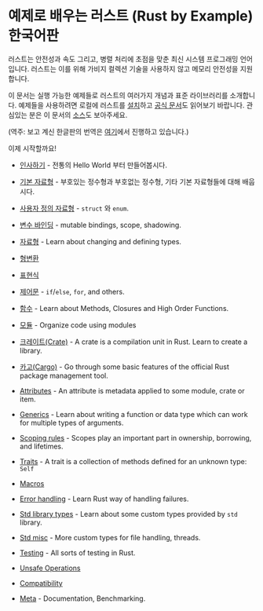 # 예제로 배우는 러스트 (Rust by Example) 한국어판

러스트는 안전성과 속도 그리고, 병렬 처리에 초점을 맞춘 최신 시스템 프로그래밍 언어
입니다. 러스트는 이를 위해 가비지 컬렉션 기술을 사용하지 않고 메모리 안전성을 지원합니다.

이 문서는 실행 가능한 예제들로 러스트의 여러가지 개념과 표준 라이브러리를 소개합니다. 
예제들을 사용하려면 로컬에 러스트를 [설치][install]하고 [공식 문서][std]도 읽어보기 
바랍니다. 관심있는 분은 이 문서의 [소스][home]도 보아주세요.

(역주: 보고 계신 한글판의 번역은 [여기][home-ko]에서 진행하고 있습니다.)

이제 시작할까요!

- [인사하기](hello.md) - 전통의 Hello World 부터 만들어봅시다.

- [기본 자료형](primitives.md) - 부호있는 정수형과 부호없는 정수형, 기타 기본 자료형들에 대해 배웁시다.

- [사용자 정의 자료형](custom_types.md) - `struct` 와 `enum`.

- [변수 바인딩](variable_bindings.md) - mutable bindings, scope, shadowing.

- [자료형](types.md) - Learn about changing and defining types.

- [형변환](conversion.md)

- [표현식](expression.md)

- [제어문](flow_control.md) - `if`/`else`, `for`, and others.

- [함수](fn.md) - Learn about Methods, Closures and High Order Functions.

- [모듈](mod.md) - Organize code using modules

- [크레이트(Crate)](crates.md) - A crate is a compilation unit in Rust. Learn to create a library.

- [카고(Cargo)](cargo.md) - Go through some basic features of the official Rust package management tool.

- [Attributes](attribute.md) - An attribute is metadata applied to some module, crate or item.

- [Generics](generics.md) - Learn about writing a function or data type which can work for multiple types of arguments.

- [Scoping rules](scope.md) - Scopes play an important part in ownership, borrowing, and lifetimes.

- [Traits](trait.md) - A trait is a collection of methods defined for an unknown type: `Self`

- [Macros](macros.md)

- [Error handling](error.md) - Learn Rust way of handling failures.

- [Std library types](std.md) - Learn about some custom types provided by `std` library.

- [Std misc](std_misc.md) - More custom types for file handling, threads.

- [Testing](testing.md) - All sorts of testing in Rust.

- [Unsafe Operations](unsafe.md)

- [Compatibility](compatibility.md)

- [Meta](meta.md) - Documentation, Benchmarking.


[rust]: https://www.rust-lang.org/
[install]: https://www.rust-lang.org/tools/install
[std]: https://doc.rust-lang.org/std/
[home]: https://github.com/rust-lang/rust-by-example
[home-ko]: https://github.com/rust-lang-ko/rust-by-example-ko
